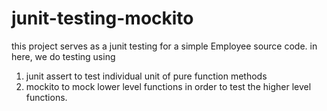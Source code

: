 # junit-testing-mockito

this project serves as a junit testing for a simple Employee source code.
in here, we do testing using 
1. junit assert to test individual unit of pure function methods 
2. mockito to mock lower level functions in order to test the higher level functions.
